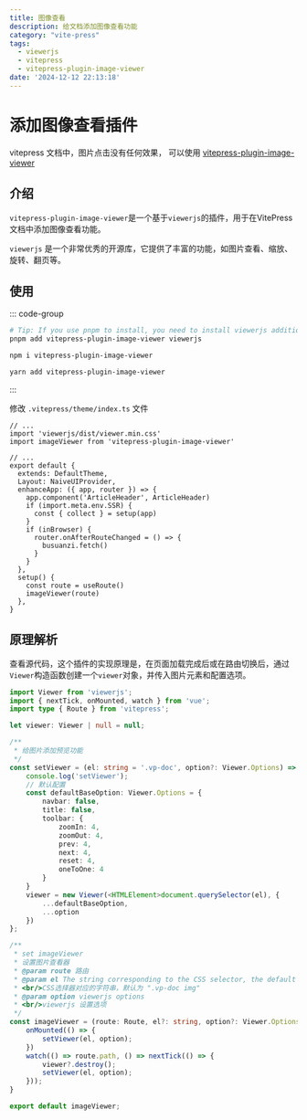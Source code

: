 ```yaml
---
title: 图像查看
description: 给文档添加图像查看功能
category: "vite-press"
tags:
  - viewerjs
  - vitepress
  - vitepress-plugin-image-viewer
date: '2024-12-12 22:13:18'
---
```


# 添加图像查看插件

vitepress 文档中，图片点击没有任何效果，
可以使用 [vitepress-plugin-image-viewer](https://github.com/T-miracle/vitepress-plugin-image-viewer)

## 介绍

`vitepress-plugin-image-viewer`是一个基于`viewerjs`的插件，用于在VitePress文档中添加图像查看功能。

`viewerjs` 是一个非常优秀的开源库，它提供了丰富的功能，如图片查看、缩放、旋转、翻页等。

## 使用


::: code-group

```sh [pnpm]
# Tip: If you use pnpm to install, you need to install viewerjs additionally.
pnpm add vitepress-plugin-image-viewer viewerjs
```

```sh [npm]
npm i vitepress-plugin-image-viewer
```

```sh [yarn]
yarn add vitepress-plugin-image-viewer
```

:::

修改 `.vitepress/theme/index.ts` 文件

  ```ts{2-3,22}
  // ...
  import 'viewerjs/dist/viewer.min.css'
  import imageViewer from 'vitepress-plugin-image-viewer'

  // ...
  export default {
    extends: DefaultTheme,
    Layout: NaiveUIProvider,
    enhanceApp: ({ app, router }) => {
      app.component('ArticleHeader', ArticleHeader)
      if (import.meta.env.SSR) {
        const { collect } = setup(app)
      }
      if (inBrowser) {
        router.onAfterRouteChanged = () => {
          busuanzi.fetch()
        }
      }
    },
    setup() {
      const route = useRoute()
      imageViewer(route)
    },
  }
  ```

## 原理解析

查看源代码，这个插件的实现原理是，在页面加载完成后或在路由切换后，通过`Viewer`构造函数创建一个`viewer`对象，并传入图片元素和配置选项。

```ts
import Viewer from 'viewerjs';
import { nextTick, onMounted, watch } from 'vue';
import type { Route } from 'vitepress';

let viewer: Viewer | null = null;

/**
 * 给图片添加预览功能
 */
const setViewer = (el: string = '.vp-doc', option?: Viewer.Options) => {
	console.log('setViewer');
	// 默认配置
	const defaultBaseOption: Viewer.Options = {
		navbar: false,
		title: false,
		toolbar: {
			zoomIn: 4,
			zoomOut: 4,
			prev: 4,
			next: 4,
			reset: 4,
			oneToOne: 4
		}
	}
	viewer = new Viewer(<HTMLElement>document.querySelector(el), {
		...defaultBaseOption,
		...option
	})
};

/**
 * set imageViewer
 * 设置图片查看器
 * @param route 路由
 * @param el The string corresponding to the CSS selector, the default is ".vp-doc img".
 * <br/>CSS选择器对应的字符串，默认为 ".vp-doc img"
 * @param option viewerjs options
 * <br/>viewerjs 设置选项
 */
const imageViewer = (route: Route, el?: string, option?: Viewer.Options) => {
	onMounted(() => {
		setViewer(el, option);
	})
	watch(() => route.path, () => nextTick(() => {
		viewer?.destroy();
		setViewer(el, option);
	}));
}

export default imageViewer;

```